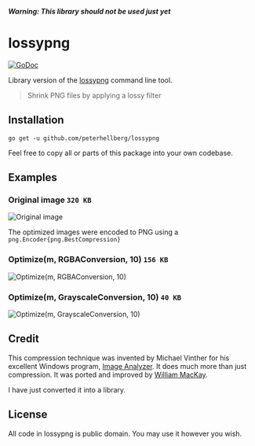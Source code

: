 ***Warning: This library should not be used just yet***

# lossypng

[![GoDoc](https://img.shields.io/badge/godoc-reference-blue.svg?style=flat)](https://godoc.org/github.com/peterhellberg/lossypng)

Library version of the [lossypng](https://github.com/foobaz/lossypng) command line tool.

> Shrink PNG files by applying a lossy filter

## Installation

    go get -u github.com/peterhellberg/lossypng

Feel free to copy all or parts of this package into your own codebase.

## Examples

### Original image `320 KB`

![Original image](http://assets.c7.se/lossypng/dakar-original.png)

The optimized images were encoded to PNG using a `png.Encoder{png.BestCompression}`

### Optimize(m, RGBAConversion, 10) `156 KB`

![Optimize(m, RGBAConversion, 10)](http://assets.c7.se/lossypng/dakar-rgba-10.png)

### Optimize(m, GrayscaleConversion, 10) `40 KB`

![Optimize(m, GrayscaleConversion, 10)](http://assets.c7.se/lossypng/dakar-grayscale-10.png)

## Credit

This compression technique was invented by Michael Vinther for his excellent
Windows program, [Image Analyzer](http://meesoft.logicnet.dk/Analyzer/). It
does much more than just compression. It was ported and improved by
[William MacKay](https://github.com/foobaz/lossypng).

I have just converted it into a library.

## License

All code in lossypng is public domain. You may use it however you wish.
